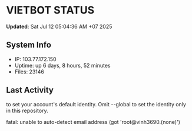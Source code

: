 # VIETBOT STATUS
**Updated**: Sat Jul 12 05:04:36 AM +07 2025

## System Info
- IP: 103.77.172.150
- Uptime: up 6 days, 8 hours, 52 minutes
- Files: 23146

## Last Activity

to set your account's default identity.
Omit --global to set the identity only in this repository.

fatal: unable to auto-detect email address (got 'root@vinh3690.(none)')
